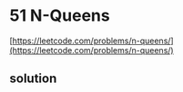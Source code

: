 # 51 N-Queens
[https://leetcode.com/problems/n-queens/](https://leetcode.com/problems/n-queens/)

## solution

```python

```
